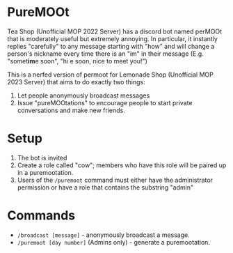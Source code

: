 # PureMOOt

Tea Shop (Unofficial MOP 2022 Server) has a discord bot named perMOOt that is
moderately useful but extremely annoying. In particular, it instantly replies
"carefully" to any message starting with "how" and will change a person's
nickname every time there is an "im" in their message (E.g. "somet**im**e soon",
"hi e soon, nice to meet you!")

This is a nerfed version of permoot for Lemonade Shop (Unofficial MOP 2023
Server) that aims to do exactly two things:

1. Let people anonymously broadcast messages
2. Issue "pureMOOtations" to encourage people to start private conversations
   and make new friends.

# Setup

1. The bot is invited
2. Create a role called "cow"; members who have this role will be paired up in a
   puremootation.
3. Users of the `/puremoot` command must either have the administrator
   permission or have a role that contains the substring "admin"

# Commands

- `/broadcast [message]` - anonymously broadcast a message.
- `/puremoot [day number]` (Admins only) - generate a puremootation.
